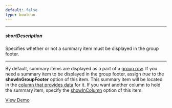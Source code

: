 ```yaml
---
default: false
type: boolean
---
```

---
##### shortDescription
Specifies whether or not a summary item must be displayed in the group footer.

---
By default, summary items are displayed as a part of a [group row](/concepts/10%20UI%20Widgets/70%20Data%20Grid/001%20Visual%20Elements/100%20Group%20Rows '/Documentation/Guide/UI_Widgets/Data_Grid/Visual_Elements/#Group_Rows'). If you need a summary item to be displayed in the group footer, assign *true* to the **showInGroupFooter** option of this item. This summary item will be located in the [column that provides data](/api-reference/10%20UI%20Widgets/dxDataGrid/1%20Configuration/summary/groupItems/column.md '/Documentation/ApiReference/UI_Widgets/dxDataGrid/Configuration/summary/groupItems/#column') for it. If you want another column to hold the summary item, specify the [showInColumn](/api-reference/10%20UI%20Widgets/dxDataGrid/1%20Configuration/summary/groupItems/showInColumn.md '/Documentation/ApiReference/UI_Widgets/dxDataGrid/Configuration/summary/groupItems/#showInColumn') option of this item.

<a href="http://js.devexpress.com/Demos/WidgetsGallery/#demo/datagridgriddatasummariesgroupsummarytotals" class="button orange small fix-width-155" style="margin-right: 20px;" target="_blank">View Demo</a>